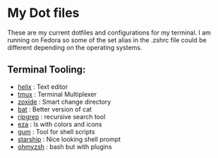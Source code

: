 # My Dot files
These are my current dotfiles and configurations for my terminal. I am running on Fedora so some of the set alias 
in the .zshrc file could be different depending on the operating systems.

## Terminal Tooling:
- [helix](https://github.com/helix-editor/helix) : Text editor
- [tmux](https://github.com/tmux/tmux) : Terminal Multiplexer
- [zoxide](https://github.com/ajeetdsouza/zoxide) : Smart change directory
- [bat](https://github.com/sharkdp/bat) : Better version of cat
- [ripgrep](https://github.com/BurntSushi/ripgrep) : recursive search tool
- [eza](https://github.com/eza-community/eza) : ls with colors and icons
- [gum](https://github.com/charmbracelet/gum) : Tool for shell scripts
- [starship](https://github.com/starship/starship) : Nice looking shell prompt
- [ohmyzsh](https://github.com/ohmyzsh/ohmyzsh) : bash but with plugins
